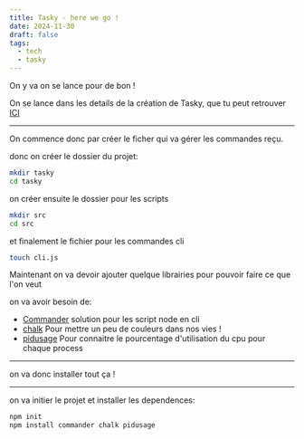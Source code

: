 ```yaml
---
title: Tasky - here we go !
date: 2024-11-30
draft: false
tags:
  - tech
  - tasky
---
```


On y va on se lance pour de bon !

On se lance dans les details de la création de Tasky, que tu peut retrouver <a href="https://tashikomaaa.github.io/corvusblog/posts/1-.ready-to-create-my-own-pm2-clone/"  >ICI</a>

---

On commence donc par créer le ficher qui va gérer les commandes reçu.

donc on créer le dossier du projet:

```bash
mkdir tasky
cd tasky
```

on créer ensuite le dossier pour les scripts
```bash
mkdir src
cd src
```

et finalement le fichier pour les commandes cli
```bash
touch cli.js
```

Maintenant on va devoir ajouter quelque librairies pour pouvoir faire ce que l'on veut

on va avoir besoin de:
- [Commander](https://www.npmjs.com/package/commander) solution pour les script node en cli
- [chalk](https://www.npmjs.com/package/chalk) Pour mettre un peu de couleurs dans nos vies !
- [pidusage](https://www.npmjs.com/package/pidusage) Pour connaitre le pourcentage d'utilisation du cpu pour chaque process

---

on va donc installer tout ça !

---

on va initier le projet et installer les dependences:
```bash
npm init
npm install commander chalk pidusage
```


